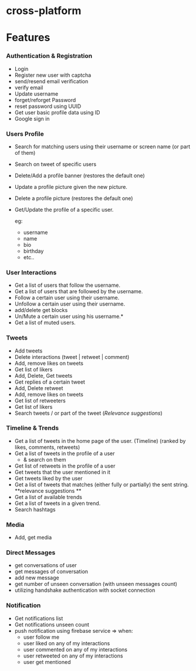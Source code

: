 # cross-platform
# Features

### Authentication & Registration

- Login
- Register new user with captcha
- send/resend email verification
- verify email
- Update username
- forget/reforget Password
- reset password using UUID
- Get user basic profile data using ID
- Google sign in

### Users Profile

- Search for matching users using their username or screen name (or part of them)
- Search on tweet of specific users
- Delete/Add a profile banner (restores the default one)
- Update a profile picture given the new picture.
- Delete a profile picture (restores the default one)
- Get/Update the profile of a specific user.
    
    eg:
    
    - username
    - name
    - bio
    - birthday
    - etc..

### User Interactions

- Get a list of users that follow the username.
- Get a list of users that are followed by the username.
- Follow a certain user using their username.
- Unfollow a certain user using their username.
- add/delete get blocks
- Un/Mute a certain user using his username.*
- Get a list of muted users.

### Tweets

- Add tweets
- Delete interactions (tweet | retweet | comment)
- Add, remove likes on tweets
- Get list of likers
- Add, Delete, Get tweets
- Get replies of a certain tweet
- Add, Delete retweet
- Add, remove likes on tweets
- Get list of retweeters
- Get list of likers
- Search tweets / or part of the tweet (*Relevance suggestions*)

### Timeline & Trends

- Get a list of tweets in the home page of the user. (Timeline) (ranked by likes, comments, retweets)
- Get a list of tweets in the profile of a user
    - & search on them
- Get list of retweets in the profile of a user
- Get tweets that the user mentioned in it
- Get tweets liked by the user
- Get a list of tweets that matches (either fully or partially) the sent string. **relevance suggestions **
- Get a list of available trends
- Get a list of tweets in a given trend.
- Search hashtags

### Media

- Add, get media

### Direct Messages

- get conversations of user
- get messages of conversation
- add new message
- get number of unseen conversation (with unseen messages count)
- utilizing handshake authentication with socket connection

### Notification

- Get notifications list
- Get notifications unseen count
- push notification using firebase service ⇒ when:
    - user follow me
    - user liked on any of my interactions
    - user commented on any of my interactions
    - user retweeted  on any of my interactions
    - user get mentioned
